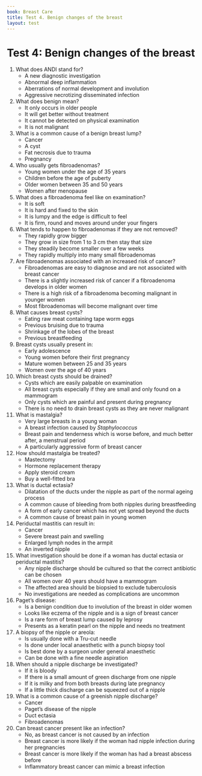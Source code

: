 ```yaml
---
book: Breast Care
title: Test 4. Benign changes of the breast
layout: test
---
```


# Test 4: Benign changes of the breast

1.	What does ANDI stand for?
	-	A new diagnostic investigation
	-	Abnormal deep inflammation
	+	Aberrations of normal development and involution
	-	Aggressive necrotizing disseminated infection
2.	What does benign mean?
	-	It only occurs in older people
	-	It will get better without treatment
	-	It cannot be detected on physical examination
	+	It is not malignant
3.	What is a common cause of a benign breast lump?
	-	Cancer
	+	A cyst
	-	Fat necrosis due to trauma
	-	Pregnancy
4.	Who usually gets fibroadenomas?
	+	Young women under the age of 35 years
	-	Children before the age of puberty
	-	Older women between 35 and 50 years
	-	Women after menopause
5.	What does a fibroadenoma feel like on examination?
	-	It is soft
	-	It is hard and fixed to the skin
	-	It is lumpy and the edge is difficult to feel
	+	It is firm, round and moves around under your fingers
6.	What tends to happen to fibroadenomas if they are not removed?
	-	They rapidly grow bigger
	+	They grow in size from 1 to 3 cm then stay that size
	-	They steadily become smaller over a few weeks
	-	They rapidly multiply into many small fibroadenomas
7.	Are fibroadenomas associated with an increased risk of cancer?
	-	Fibroadenomas are easy to diagnose and are not associated with breast cancer
	+	There is a slightly increased risk of cancer if a fibroadenoma develops in older women
	-	There is a high risk of a fibroadenoma becoming malignant in younger women
	-	Most fibroadenomas will become malignant over time
8.	What causes breast cysts?
	-	Eating raw meat containing tape worm eggs
	-	Previous bruising due to trauma
	+	Shrinkage of the lobes of the breast
	-	Previous breastfeeding
9.	Breast cysts usually present in:
	-	Early adolescence
	-	Young women before their first pregnancy
	-	Mature women between 25 and 35 years
	+	Women over the age of 40 years
10.	Which breast cysts should be drained?
	+	Cysts which are easily palpable on examination
	-	All breast cysts especially if they are small and only found on a mammogram
	-	Only cysts which are painful and present during pregnancy
	-	There is no need to drain breast cysts as they are never malignant
11.	What is mastalgia?
	-	Very large breasts in a young woman
	-	A breast infection caused by *Staphylococcus*
	+	Breast pain and tenderness which is worse before, and much better after, a menstrual period
	-	A particularly aggressive form of breast cancer
12.	How should mastalgia be treated?
	-	Mastectomy
	-	Hormone replacement therapy
	-	Apply steroid cream
	+	Buy a well-fitted bra
13.	What is ductal ectasia?
	+	Dilatation of the ducts under the nipple as part of the normal ageing process
	-	A common cause of bleeding from both nipples during breastfeeding
	-	A form of early cancer which has not yet spread beyond the ducts
	-	A common cause of breast pain in young women
14.	Periductal mastitis can result in:
	-	Cancer
	-	Severe breast pain and swelling
	-	Enlarged lymph nodes in the armpit
	+	An inverted nipple
15.	What investigation should be done if a woman has ductal ectasia or periductal mastitis?
	-	Any nipple discharge should be cultured so that the correct antibiotic can be chosen
	+	All women over 40 years should have a mammogram
	-	The affected area should be biopsied to exclude tuberculosis
	-	No investigations are needed as complications are uncommon
16.	Paget’s disease:
	-	Is a benign condition due to involution of the breast in older women
	+	Looks like eczema of the nipple and is a sign of breast cancer
	-	Is a rare form of breast lump caused by leprosy
	-	Presents as a keratin pearl on the nipple and needs no treatment
17.	A biopsy of the nipple or areola:
	-	Is usually done with a Tru-cut needle
	+	Is done under local anaesthetic with a punch biopsy tool
	-	Is best done by a surgeon under general anaesthetic
	-	Can be done with a fine needle aspiration
18.	When should a nipple discharge be investigated?
	+	If it is bloody
	-	If there is a small amount of green discharge from one nipple
	-	If it is milky and from both breasts during late pregnancy
	-	If a little thick discharge can be squeezed out of a nipple
19.	What is a common cause of a greenish nipple discharge?
	-	Cancer
	-	Paget’s disease of the nipple
	+	Duct ectasia
	-	Fibroadenomas
20.	Can breast cancer present like an infection?
	-	No, as breast cancer is not caused by an infection
	-	Breast cancer is more likely if the woman had nipple infection during her pregnancies
	-	Breast cancer is more likely if the woman has had a breast abscess before
	+	Inflammatory breast cancer can mimic a breast infection
